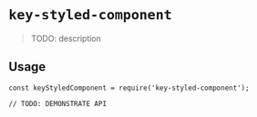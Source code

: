 # `key-styled-component`

> TODO: description

## Usage

```
const keyStyledComponent = require('key-styled-component');

// TODO: DEMONSTRATE API
```
